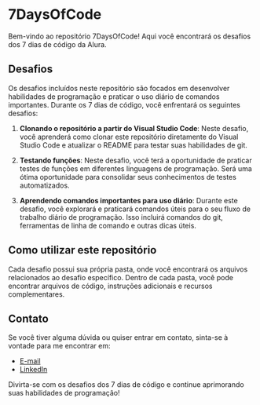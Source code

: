 # 7DaysOfCode

Bem-vindo ao repositório 7DaysOfCode! Aqui você encontrará os desafios dos 7 dias de código da Alura.

## Desafios

Os desafios incluídos neste repositório são focados em desenvolver habilidades de programação e praticar o uso diário de comandos importantes. Durante os 7 dias de código, você enfrentará os seguintes desafios:

1. **Clonando o repositório a partir do Visual Studio Code**: Neste desafio, você aprenderá como clonar este repositório diretamente do Visual Studio Code e atualizar o README para testar suas habilidades de git.

2. **Testando funções**: Neste desafio, você terá a oportunidade de praticar testes de funções em diferentes linguagens de programação. Será uma ótima oportunidade para consolidar seus conhecimentos de testes automatizados.

3. **Aprendendo comandos importantes para uso diário**: Durante este desafio, você explorará e praticará comandos úteis para o seu fluxo de trabalho diário de programação. Isso incluirá comandos do git, ferramentas de linha de comando e outras dicas úteis.

## Como utilizar este repositório

Cada desafio possui sua própria pasta, onde você encontrará os arquivos relacionados ao desafio específico. Dentro de cada pasta, você pode encontrar arquivos de código, instruções adicionais e recursos complementares.

## Contato

Se você tiver alguma dúvida ou quiser entrar em contato, sinta-se à vontade para me encontrar em:

- [E-mail](diogoodev@gmail.com)
- [LinkedIn](https://www.linkedin.com/in/diogomouraa)

Divirta-se com os desafios dos 7 dias de código e continue aprimorando suas habilidades de programação!

